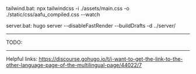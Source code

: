 
tailwind.bat:
npx tailwindcss -i ./assets/main.css -o ./static/css/aafu_compiled.css --watch

server.bat:
hugo server --disableFastRender --buildDrafts -d ../server/

-----------------------------------------------------

TODO:

-----------------------------------------------------

Helpful links:
	https://discourse.gohugo.io/t/i-want-to-get-the-link-to-the-other-language-page-of-the-multilingual-page/44022/7
